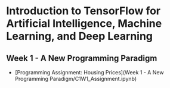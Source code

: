 # Introduction to TensorFlow for Artificial Intelligence, Machine Learning, and Deep Learning
## Week 1 - A New Programming Paradigm
- [Programming Assignment: Housing Prices](Week 1 - A New Programming Paradigm/C1W1_Assignment.ipynb)
